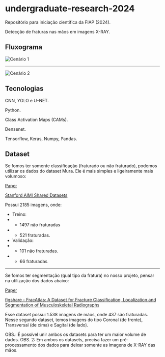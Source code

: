# undergraduate-research-2024

Repositório para iniciação cientifica da FIAP (2024).

Detecção de fraturas nas mãos em imagens X-RAY. 

## Fluxograma
![Cenário 1](https://github.com/LeandroLuna/undergraduate-research-2024/assets/29809108/34566a78-abe8-45a0-915a-7ad746974c88)

<hr>

![Cenário 2](https://github.com/LeandroLuna/undergraduate-research-2024/assets/29809108/a19f3ef8-0e39-4aed-85df-034e56547535)

## Tecnologias

CNN, YOLO e U-NET.

Python.

Class Activation Maps (CAMs).

Densenet.

Tensorflow, Keras, Numpy, Pandas.

## Dataset

Se fomos ter somente classificação (fraturado ou não fraturado), podemos utilizar os dados do dataset Mura. Ele é mais simples e ligeiramente mais volumoso:

[Paper](https://arxiv.org/pdf/1712.06957)

[Stanford AIMI Shared Datasets](https://stanfordaimi.azurewebsites.net/datasets/3e00d84b-d86e-4fed-b2a4-bfe3effd661b)

Possui 2185 imagens, onde:
- Treino:
- - 1497 não fraturadas
- - 521 fraturadas.
- Validação:
- - 101 não fraturadas.
- - 66 fraturadas.
  
<hr>

Se fomos ter segmentação (qual tipo da fratura) no nosso projeto, pensar na utilização dos dados abaixo:

[Paper](https://www.nature.com/articles/s41597-023-02432-4)

[figshare - FracAtlas: A Dataset for Fracture Classification, Localization and Segmentation of Musculoskeletal Radiographs](https://figshare.com/articles/dataset/The_dataset/22363012)

Esse dataset possui 1.538 imagens de mãos, onde 437 são fraturadas. Nesse segundo dataset, temos imagens do tipo Coronal (de frente), Transversal (de cima) e Sagital (de lado).

OBS.: É possível unir ambos os datasets para ter um maior volume de dados. 
OBS. 2: Em ambos os datasets, precisa fazer um pré-processamento dos dados para deixar somente as imagens de X-RAY das mãos. 
